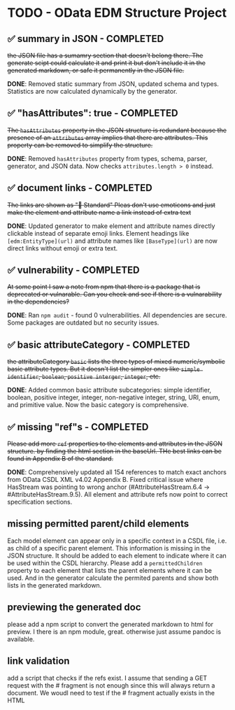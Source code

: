 # TODO - OData EDM Structure Project

## ✅ summary in JSON - COMPLETED
~~the JSON file has a sumamry section that doesn't belong there.
The generate scipt could calculate it and print it but  don't include it in the generated markdown, or safe it permanently in the JSON file.~~

**DONE**: Removed static summary from JSON, updated schema and types. Statistics are now calculated dynamically by the generator.


## ✅ "hasAttributes": true - COMPLETED
~~The `hasAttributes` property in the JSON structure is redundant because the presence of an `attributes` array implies that there are attributes. This property can be removed to simplify the structure.~~

**DONE**: Removed `hasAttributes` property from types, schema, parser, generator, and JSON data. Now checks `attributes.length > 0` instead.


## ✅ document links - COMPLETED
~~The links are shown as "📖 Standard"
Pleas don't use emoticons and just make the element and attribute name a link instead of extra text~~

**DONE**: Updated generator to make element and attribute names directly clickable instead of separate emoji links. Element headings like `[edm:EntityType](url)` and attribute names like `[BaseType](url)` are now direct links without emoji or extra text.


## ✅ vulnerability - COMPLETED
~~At some point I saw a note from npm that there is a package that is deprecated or vulnarable.
Can you check and see if there is a vulnarability in the dependencies?~~

**DONE**: Ran `npm audit` - found 0 vulnerabilities. All dependencies are secure. Some packages are outdated but no security issues.

## ✅ basic attributeCategory - COMPLETED  
~~the attributeCategory `basic` lists the three types of mixed numeric/symbolic basic attribute types.
But it doesn't list the simpler ones like `simple identifier`, `boolean`, `positive interger`, `integer`, etc.~~

**DONE**: Added common basic attribute subcategories: simple identifier, boolean, positive integer, integer, non-negative integer, string, URI, enum, and primitive value. Now the basic category is comprehensive.

## ✅ missing "ref"s - COMPLETED
~~Please add more `ref` properties to the elements and attributes in the JSON structure. by finding the html section in the baseUrl.
THe best links can be found in Appendix B of the standard.~~

**DONE**: Comprehensively updated all 154 references to match exact anchors from OData CSDL XML v4.02 Appendix B. Fixed critical issue where HasStream was pointing to wrong anchor (#AttributeHasStream.6.4 → #AttributeHasStream.9.5). All element and attribute refs now point to correct specification sections.

## missing permitted parent/child elements
Each model element can appear only in a specific context in a CSDL file, i.e. as child of a specific parent element.
This information is missing in the JSON structure. It should be added to each element to indicate where it can be used within the CSDL hierarchy.
Please add a `permittedChildren` property to each element that lists the parent elements where it can be used. And in the generator calculate the permited parents and show both lists in the generated markdown.

## previewing the generated doc
please add a npm script to convert the generated markdown to html for preview.
I there is an npm module, great. otherwise just assume pandoc is available.

## link validation
add a script that checks if the refs exist. I assume that sending a GET request with the # fragment is not enough since this will always return a document. We woudl need to test if the # fragment actually exists in the HTML